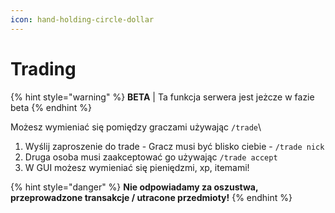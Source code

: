 ```yaml
---
icon: hand-holding-circle-dollar
---
```


# Trading

{% hint style="warning" %}
**BETA** | Ta funkcja serwera jest jeżcze w fazie beta
{% endhint %}

Możesz wymieniać się pomiędzy graczami używając `/trade`\


1. Wyślij zaproszenie do trade - Gracz musi być blisko ciebie -  `/trade nick`
2. Druga osoba musi zaakceptować go używając `/trade accept`
3. W GUI możesz wymieniać się pieniędzmi, xp, itemami!

{% hint style="danger" %}
**Nie odpowiadamy za oszustwa, przeprowadzone transakcje / utracone przedmioty!**
{% endhint %}
